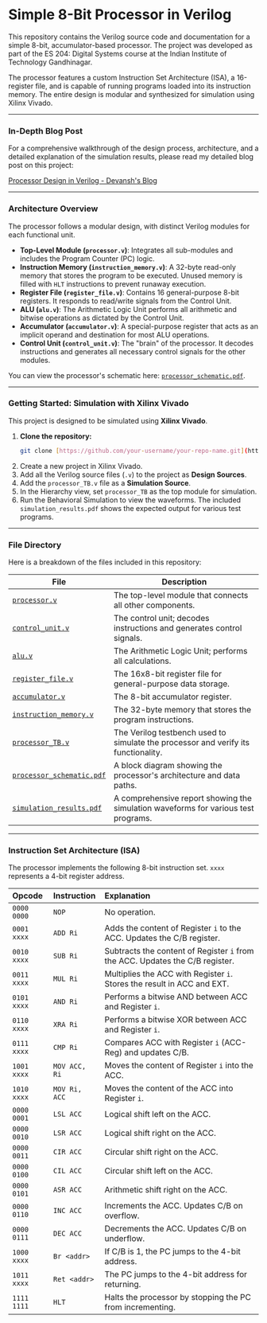 # Simple 8-Bit Processor in Verilog

This repository contains the Verilog source code and documentation for a simple 8-bit, accumulator-based processor. The project was developed as part of the ES 204: Digital Systems course at the Indian Institute of Technology Gandhinagar.

The processor features a custom Instruction Set Architecture (ISA), a 16-register file, and is capable of running programs loaded into its instruction memory. The entire design is modular and synthesized for simulation using Xilinx Vivado.

---

### In-Depth Blog Post

For a comprehensive walkthrough of the design process, architecture, and a detailed explanation of the simulation results, please read my detailed blog post on this project:

[Processor Design in Verilog - Devansh's Blog](https://devansh-lodha.github.io/blog/posts/processor_verilog/processor_verilog.html) 

---

### Architecture Overview

The processor follows a modular design, with distinct Verilog modules for each functional unit.

* **Top-Level Module (`processor.v`)**: Integrates all sub-modules and includes the Program Counter (PC) logic.
* **Instruction Memory (`instruction_memory.v`)**: A 32-byte read-only memory that stores the program to be executed. Unused memory is filled with `HLT` instructions to prevent runaway execution.
* **Register File (`register_file.v`)**: Contains 16 general-purpose 8-bit registers. It responds to read/write signals from the Control Unit.
* **ALU (`alu.v`)**: The Arithmetic Logic Unit performs all arithmetic and bitwise operations as dictated by the Control Unit.
* **Accumulator (`accumulator.v`)**: A special-purpose register that acts as an implicit operand and destination for most ALU operations.
* **Control Unit (`control_unit.v`)**: The "brain" of the processor. It decodes instructions and generates all necessary control signals for the other modules.

You can view the processor's schematic here: [`processor_schematic.pdf`](processor_schematic.pdf).

---

### Getting Started: Simulation with Xilinx Vivado

This project is designed to be simulated using **Xilinx Vivado**.

1.  **Clone the repository:**
    ```sh
    git clone [https://github.com/your-username/your-repo-name.git](https://github.com/your-username/your-repo-name.git)
    ```
2.  Create a new project in Xilinx Vivado.
3.  Add all the Verilog source files (`.v`) to the project as **Design Sources**.
4.  Add the `processor_TB.v` file as a **Simulation Source**.
5.  In the Hierarchy view, set `processor_TB` as the top module for simulation.
6.  Run the Behavioral Simulation to view the waveforms. The included `simulation_results.pdf` shows the expected output for various test programs.

---

### File Directory

Here is a breakdown of the files included in this repository:

| File                    | Description                                                                                                   |
| ----------------------- | ------------------------------------------------------------------------------------------------------------- |
| [`processor.v`](processor.v)         | The top-level module that connects all other components.                                                 |
| [`control_unit.v`](control_unit.v)   | The control unit; decodes instructions and generates control signals.                    |
| [`alu.v`](alu.v)                 | The Arithmetic Logic Unit; performs all calculations.                                     |
| [`register_file.v`](register_file.v) | The 16x8-bit register file for general-purpose data storage.                            |
| [`accumulator.v`](accumulator.v)     | The 8-bit accumulator register.                                                              |
| [`instruction_memory.v`](instruction_memory.v) | The 32-byte memory that stores the program instructions.                             |
| [`processor_TB.v`](processor_TB.v)       | The Verilog testbench used to simulate the processor and verify its functionality.            |
| [`processor_schematic.pdf`](processor_schematic.pdf) | A block diagram showing the processor's architecture and data paths.                                          |
| [`simulation_results.pdf`](simulation_results.pdf)  | A comprehensive report showing the simulation waveforms for various test programs. |

---

### Instruction Set Architecture (ISA)

The processor implements the following 8-bit instruction set. `xxxx` represents a 4-bit register address.

| Opcode       | Instruction | Explanation                                                                                             |
| :----------- | :---------- | :------------------------------------------------------------------------------------------------------ |
| `0000 0000`  | `NOP`       | No operation.                                                                                           |
| `0001 xxxx`  | `ADD Ri`    | Adds the content of Register `i` to the ACC. Updates the C/B register.                          |
| `0010 xxxx`  | `SUB Ri`    | Subtracts the content of Register `i` from the ACC. Updates the C/B register.                 |
| `0011 xxxx`  | `MUL Ri`    | Multiplies the ACC with Register `i`. Stores the result in ACC and EXT.                  |
| `0101 xxxx`  | `AND Ri`    | Performs a bitwise AND between ACC and Register `i`.                                          |
| `0110 xxxx`  | `XRA Ri`    | Performs a bitwise XOR between ACC and Register `i`.                                          |
| `0111 xxxx`  | `CMP Ri`    | Compares ACC with Register `i` (ACC-Reg) and updates C/B.                               |
| `1001 xxxx`  | `MOV ACC, Ri` | Moves the content of Register `i` into the ACC.                                             |
| `1010 xxxx`  | `MOV Ri, ACC` | Moves the content of the ACC into Register `i`.                                               |
| `0000 0001`  | `LSL ACC`   | Logical shift left on the ACC.                                                                |
| `0000 0010`  | `LSR ACC`   | Logical shift right on the ACC.                                                               |
| `0000 0011`  | `CIR ACC`   | Circular shift right on the ACC.                                                              |
| `0000 0100`  | `CIL ACC`   | Circular shift left on the ACC.                                                               |
| `0000 0101`  | `ASR ACC`   | Arithmetic shift right on the ACC.                                                            |
| `0000 0110`  | `INC ACC`   | Increments the ACC. Updates C/B on overflow.                                                  |
| `0000 0111`  | `DEC ACC`   | Decrements the ACC. Updates C/B on underflow.                                                 |
| `1000 xxxx`  | `Br <addr>` | If C/B is 1, the PC jumps to the 4-bit address.                                        |
| `1011 xxxx`  | `Ret <addr>`| The PC jumps to the 4-bit address for returning.                                  |
| `1111 1111`  | `HLT`       | Halts the processor by stopping the PC from incrementing.                                     |